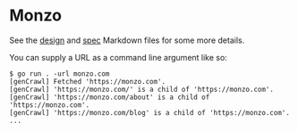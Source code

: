# Monzo

See the [design](DESIGN.md) and [spec](SPEC.md) Markdown files for some more details.

You can supply a URL as a command line argument like so:

``` shell
$ go run . -url monzo.com
[genCrawl] Fetched 'https://monzo.com'.
[genCrawl] 'https://monzo.com/' is a child of 'https://monzo.com'.
[genCrawl] 'https://monzo.com/about' is a child of 'https://monzo.com'.
[genCrawl] 'https://monzo.com/blog' is a child of 'https://monzo.com'.
...
```
